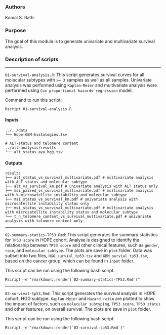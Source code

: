 
### Authors

Komal S. Rathi

### Purpose

The goal of this module is to generate univariate and multivariate survival analysis.

### Description of scripts
***
`01-survival-analysis.R`: This script generates survival curves for all molecular subtypes with `>= 3` samples as well as all samples. Univariate analysis was performed using `Kaplan-Meier` and multivariate analysis were performed using `Cox proportional hazards regression` model.

Command to run this script:

```
Rscript 01-survival-analysis.R
```

#### Inputs 

```
../../data
└── Hope-GBM-histologies.tsv

# ALT-status and telomere content
../alt-analysis/results
└── alt_status_aya_hgg.tsv
```

#### Outputs

```
results
├── alt_status_vs_survival_multivariate.pdf # multivariate analysis with ALT status and molecular subtype
├── alt_vs_survival_km.pdf # univariate analysis with ALT status only
├── msi_paired_vs_survival_multivariate.pdf # multivariate analysis with % microsatellite instability and molecular subtype 
├── msi_status_vs_survival_km.pdf # univariate analysis with microsatellite instability status only
├── msi_status_vs_survival_multivariate.pdf # multivariate analysis with microsatellite instability status and molecular subtype 
└── t_n_telomere_content_vs_survival_multivariate.pdf # univariate analysis with telomere content only
```
***
`02-summary-statics-TP53.Rmd`: This script generates the summary statistics for `TP53 score` in HOPE cohort. Analyse is designed to identify the relationship between `TP53 score` and other clinical features, such as `gender`, `race`, and `molecular subtype`. The plots are save in `plot` folder. Data was subset into two files, `HGG_survial_tp53.tsv` and `GBM_survial_tp53.tsv`, based on the cancer group, which can be found in `input` folder. 

This script can be run using the following bash script:

```
Rscript -e "rmarkdown::render(`02-summary-statics-TP53.Rmd`)"
```
***
`03-survival-tp53.Rmd`: This script generates the survival analysis in HOPE cohort, HGG subtype. `Kaplan-Meier` and `Hazard ratio` are plotted to show the impact of factors, such as `molecular subtyping`, `TP53 score`, `TP53 status` and other features, on overall survival. The plots are save in `plot` folder. 

This script can be run using the following bash script:

```
Rscript -e "rmarkdown::render(`03-survival-tp53.Rmd`)"
```
